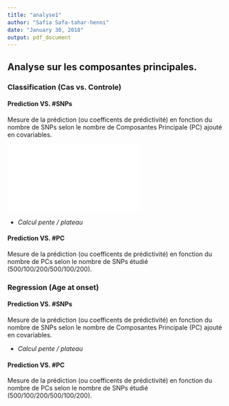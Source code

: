 ```yaml
---
title: "analyse1"
author: "Safia Safa-tahar-henni"
date: "January 30, 2018"
output: pdf_document
---
```


## Analyse sur les composantes principales.


### Classification (Cas vs. Controle)

#### __Prediction VS. #SNPs__
Mesure de la prédiction (ou coefficents de prédictivité) en fonction du nombre de SNPs selon le nombre de Composantes Principale (PC) ajouté en covariables.


![Resultat courbe PC](script/test.pdf)

* _Calcul pente / plateau_

#### __Prediction VS. #PC__
Mesure de la prédiction (ou coefficents de prédictivité) en fonction du nombre de PCs selon le nombre de SNPs étudié (500/100/200/500/100/200).


### Regression (Age at onset)

#### __Prediction VS. #SNPs__
Mesure de la prédiction (ou coefficents de prédictivité) en fonction du nombre de SNPs selon le nombre de Composantes Principale (PC) ajouté en covariables.
* _Calcul pente / plateau_

#### __Prediction VS. #PC__
Mesure de la prédiction (ou coefficents de prédictivité) en fonction du nombre de PCs selon le nombre de SNPs étudié (500/100/200/500/100/200).

